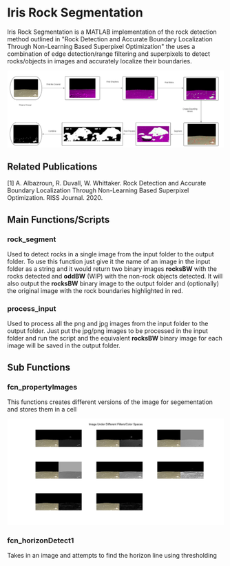 # Iris Rock Segmentation
Iris Rock Segmentation is a MATLAB implementation of the rock detection method outlined in "Rock Detection and Accurate Boundary Localization Through Non-Learning Based Superpixel Optimization" the uses a combination of edge detection/range filtering and superpixels to detect rocks/objects in images and accurately localize their boundaries.

![alt text](https://github.com/Ali-7800/Iris-Rock-Segmentation/blob/main/viz/diagram.PNG "Block Diagram")

## Related Publications
[1] A. Albazroun, R. Duvall, W. Whittaker. Rock Detection and Accurate Boundary Localization Through Non-Learning Based Superpixel Optimization. RISS Journal. 2020.

## Main Functions/Scripts

### rock_segment
Used to detect rocks in a single image from the input folder to the output folder. To use this function just give it the name of an image in the input folder as a string and it would return two binary images **rocksBW** with the rocks detected and **oddBW** (WIP) with the non-rock objects detected. It will also output the **rocksBW** binary image to the output folder and (optionally) the original image with the rock boundaries highlighted in red.

### process_input
Used to process all the png and jpg images from the input folder to the output folder. Just put the jpg/png images to be processed in the input folder and run the script and the equivalent **rocksBW** binary image for each image will be saved in the output folder.


## Sub Functions

### fcn_propertyImages

This functions creates different versions of the image for segementation and stores them in a cell

![alt text](https://github.com/Ali-7800/Iris-Rock-Segmentation/blob/main/viz/fcn_propertyImages/property_image.jpg "Property Images")

### fcn_horizonDetect1

Takes in an image and attempts to find the horizon line using thresholding








